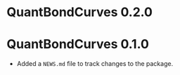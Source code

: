 # QuantBondCurves 0.2.0

# QuantBondCurves 0.1.0

* Added a `NEWS.md` file to track changes to the package.
